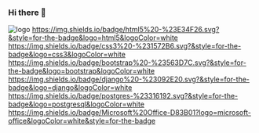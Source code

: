 ### Hi there 👋
![logo](https://img.shields.io/badge/python-%233776AB.svg?&style=flat-square&logo=python&logoColor=white)
https://img.shields.io/badge/html5%20-%23E34F26.svg?&style=for-the-badge&logo=html5&logoColor=white
https://img.shields.io/badge/css3%20-%231572B6.svg?&style=for-the-badge&logo=css3&logoColor=white
https://img.shields.io/badge/bootstrap%20-%23563D7C.svg?&style=for-the-badge&logo=bootstrap&logoColor=white
https://img.shields.io/badge/django%20-%23092E20.svg?&style=for-the-badge&logo=django&logoColor=white
https://img.shields.io/badge/postgres-%23316192.svg?&style=for-the-badge&logo=postgresql&logoColor=white
https://img.shields.io/badge/Microsoft%20Office-D83B01?logo=microsoft-office&logoColor=white&style=for-the-badge 
<!--
**AzhariRamadhan/AzhariRamadhan** is a ✨ _special_ ✨ repository because its `README.md` (this file) appears on your GitHub profile.

Here are some ideas to get you started:

- 🔭 I’m currently working on ...
- 🌱 I’m currently learning ...
- 👯 I’m looking to collaborate on ...
- 🤔 I’m looking for help with ...
- 💬 Ask me about ...
- 📫 How to reach me: ...
- 😄 Pronouns: ...
- ⚡ Fun fact: ...
-->
